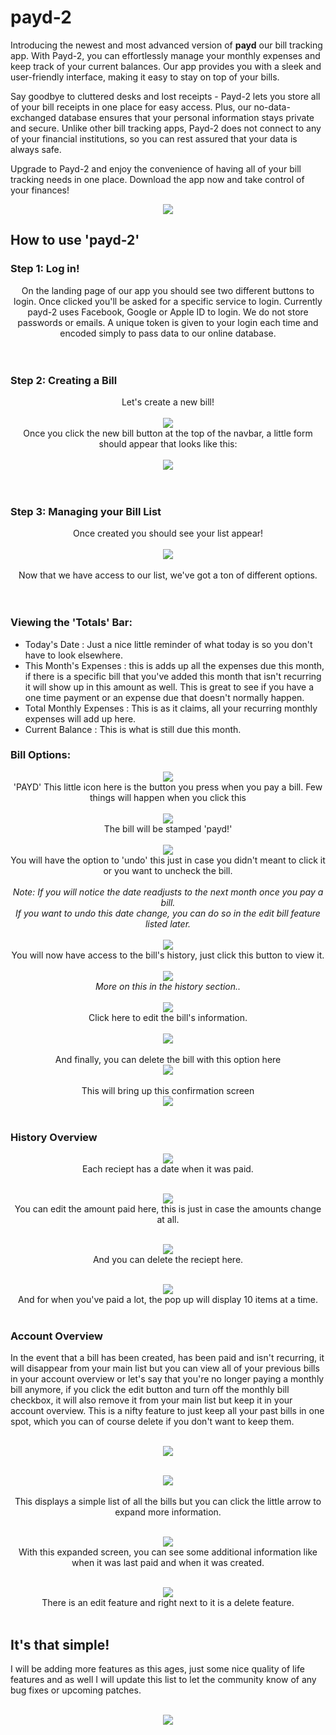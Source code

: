 # payd-2

Introducing the newest and most advanced version of **payd** our bill tracking app. With Payd-2, you can effortlessly manage your monthly expenses and keep track of your current balances. Our app provides you with a sleek and user-friendly interface, making it easy to stay on top of your bills.

Say goodbye to cluttered desks and lost receipts - Payd-2 lets you store all of your bill receipts in one place for easy access. Plus, our no-data-exchanged database ensures that your personal information stays private and secure. Unlike other bill tracking apps, Payd-2 does not connect to any of your financial institutions, so you can rest assured that your data is always safe.

Upgrade to Payd-2 and enjoy the convenience of having all of your bill tracking needs in one place. Download the app now and take control of your finances!<br>
<div align="center"><img src="https://i.imgur.com/DRJQsPE.png" /></div>

## How to use 'payd-2'
### Step 1: Log in!
<div align="center">On the landing page of our app you should see two different buttons to login. Once clicked you'll be asked for a specific service to login. Currently payd-2 uses Facebook, Google or Apple ID to login. We do not store passwords or emails. A unique token is given to your login each time and encoded simply to pass data to our online database.<br><br><br></div>

### Step 2: Creating a Bill
<div align="center">Let's create a new bill!<br><br>
<img src="https://i.imgur.com/c4ZiCYh.png" /><br>
Once you click the new bill button at the top of the navbar, a little form should appear that looks like this:<br><br>
<img src="https://i.imgur.com/ycWhjax.png" /></div><br><br>

### Step 3: Managing your Bill List
<div align="center">Once created you should see your list appear!<br><br>
<img src="https://i.imgur.com/LQOPulW.png" /><br><br>
Now that we have access to our list, we've got a ton of different options.</div><br><br>

### Viewing the 'Totals' Bar:
* Today's Date : Just a nice little reminder of what today is so you don't have to look elsewhere.
* This Month's Expenses : this is adds up all the expenses due this month, if there is a specific bill that you've added this month that isn't recurring it will show up in this amount as well. This is great to see if you have a one time payment or an expense due that doesn't normally happen.
* Total Monthly Expenses : This is as it claims, all your recurring monthly expenses will add up here.
* Current Balance : This is what is still due this month.

### Bill Options:
<div align="center">
<img src="https://i.imgur.com/KUw7Qz0.png" /><br>
'PAYD' This little icon here is the button you press when you pay a bill. Few things will happen when you click this<br><br>
  <img src="https://i.imgur.com/P4szN06.png" /><br>
  The bill will be stamped 'payd!'<br><br>
  <img src="https://i.imgur.com/XwSb99G.png" /><br>
  You will have the option to 'undo' this just in case you didn't meant to click it or you want to uncheck the bill.<br><br>
  <i>Note: If you will notice the date readjusts to the next month once you pay a bill.<br> If you want to undo this date change, you can do so in the edit bill feature listed later.</i><br><br>
  <img src="https://i.imgur.com/R9UiVv1.png" /><br>
  You will now have access to the bill's history, just click this button to view it.<br><br>
  <img src="https://i.imgur.com/a5Z93oS.png" /><br>
  <i>More on this in the history section..</i><br><br>
  <img src="https://i.imgur.com/w46gn6K.png" /><br>
  Click here to edit the bill's information.<br><br>
  <img src="https://i.imgur.com/R5wuSgS.png" /><br><br>
  And finally, you can delete the bill with this option here<br>
  <img src="https://i.imgur.com/FBFjqzg.png" /><br><br>
  This will bring up this confirmation screen<br>
  <img src="https://i.imgur.com/yrmeYyp.png" /><br><br></div>

### History Overview
<div align="center">
  <img src="https://i.imgur.com/ZFqsZDy.png" /><br>
  Each reciept has a date when it was paid.<br><br>
  
  <img src="https://i.imgur.com/yMiNLvY.png" /><br>
  You can edit the amount paid here, this is just in case the amounts change at all.<br><br>
  
  <img src="https://i.imgur.com/NHjkid5.png" /><br>
  And you can delete the reciept here.<br><br>
  
  <img src="https://i.imgur.com/JbI6Bv2.png" /><br>
  And for when you've paid a lot, the pop up will display 10 items at a time.<br><br></div>
  
### Account Overview
In the event that a bill has been created, has been paid and isn't recurring, it will disappear from your main list but you can view all of your previous bills in your account overview or let's say that you're no longer paying a monthly bill anymore, if you click the edit button and turn off the monthly bill checkbox, it will also remove it from your main list but keep it in your account overview. This is a nifty feature to just keep all your past bills in one spot, which you can of course delete if you don't want to keep them.

<div align="center"><br>
  <img src="https://i.imgur.com/BmoWirR.png" /><br><br>
  
  <img src="https://i.imgur.com/NeNmG4q.png" /><br><br>
  This displays a simple list of all the bills but you can click the little arrow to expand more information.<br><br>
  
  <img src="https://i.imgur.com/y8Zg8CZ.png" /><br>
  With this expanded screen, you can see some additional information like when it was last paid and when it was created.<br><br>
  
  <img src="https://i.imgur.com/j4olT7y.png" /><br>
  There is an edit feature and right next to it is a delete feature.<br><br></div>
  
## It's that simple!
I will be adding more features as this ages, just some nice quality of life features and as well I will update this list to let the community know of any bug fixes or upcoming patches.<br><br>
  <div align="center">
    <img src="https://i.imgur.com/b0nZITi.png" /></div>
